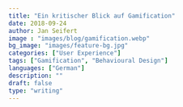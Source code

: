 ```yaml
---
title: "Ein kritischer Blick auf Gamification"
date: 2018-09-24
author: Jan Seifert
image : "images/blog/gamification.webp"
bg_image: "images/feature-bg.jpg"
categories: ["User Experience"]
tags: ["Gamification", "Behavioural Design"]
languages: ["German"]
description: ""
draft: false
type: "writing"
---
```



